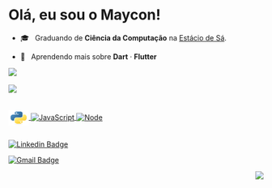 
#  Olá, eu sou o Maycon!


- 🎓 &nbsp; Graduando de **Ciência da Computação** na <a href="https://estacio.br">Estácio de Sá</a>.

- 🌱 &nbsp; Aprendendo mais sobre **Dart** · **Flutter** 

<!--<h3> :rocket: &nbsp;Minhas Skills </h3>

**Aplicações e Dados**


![Python](https://img.shields.io/badge/Python-14354C?style=for-the-badge&logo=python&logoColor=white)


![HTML5](https://img.shields.io/badge/html5-%23E34F26.svg?style=for-the-badge&logo=html5&logoColor=white)



<h3> :shipit: &nbsp;Meus status </h3> -->

<div style="display: inline_block">

<a href="https://github.com/iagoscm">

<img height="180em" src="https://github-readme-stats.vercel.app/api?username=iagoscm&show_icons=true&theme=tokyonight&include_all_commits=true&count_private=true"></img>

<img height="180em" src="https://github-readme-stats.vercel.app/api/top-langs/?username=iagoscm&layout=compact&langs_count=7&theme=tokyonight"></img>

</div>

<div style="display: inline_block"><br>

<img align="center" alt="Python" height="30" width="40" src="https://raw.githubusercontent.com/devicons/devicon/master/icons/python/python-original.svg">

<img align="center" alt="JavaScript" height="30" width="40" src="https://cdn.jsdelivr.net/gh/devicons/devicon/icons/javascript/javascript-original.svg" />

<img align="center" alt="Node" height="30" width="40" src="https://cdn.jsdelivr.net/gh/devicons/devicon/icons/nodejs/nodejs-original-wordmark.svg" />

</div>

##

![Linkedin Badge](https://img.shields.io/badge/-Maycon_Natan-blue?style=flat-square&logo=Linkedin&logoColor=white&link=https://www.linkedin.com/in/maycon-natan-696927178/)

[![Gmail Badge](https://img.shields.io/badge/-Gmail-c14438?style=flat-square&logo=Gmail&logoColor=white&link=mailto:iagomatosousa@gmail.com)](mailto:mayconnatan7@gmail.com)

<div>

<img align="right" src="https://komarev.com/ghpvc/?username=iagoscm&label=Profile%20views&color=0e75b6&style=flat"/>

</div>

<!--![](https://komarev.com/ghpvc/?username=Maycon-Natan&label=Profile%20views&color=0e75b6&style=flat)-->
